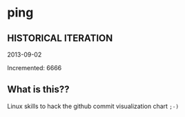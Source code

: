 # ping

## HISTORICAL ITERATION
2013-09-02

Incremented: 6666

## What is this?? 
Linux skills to hack the github commit visualization chart `;-)`
